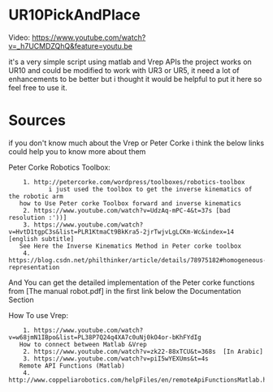 # UR10PickAndPlace
Video: https://www.youtube.com/watch?v=_h7UCMDZQhQ&feature=youtu.be
   
   it's a very simple script using matlab and Vrep APIs the project works on UR10 and could be 
   modified to work with UR3 or UR5, it need a lot of enhancements to be better but i thought it would be helpful
   to put it here so feel free to use it.
   
# Sources 
if you don't know much about the Vrep or Peter Corke
i think the below links could help you to know more about them

Peter Corke Robotics Toolbox:

        1. http://petercorke.com/wordpress/toolboxes/robotics-toolbox
               i just used the toolbox to get the inverse kinematics of the robotic arm
       how to Use Peter corke Toolbox forward and inverse kinematics
        2. https://www.youtube.com/watch?v=UdzAq-mPC-4&t=37s [bad resolution :'))]
        3. https://www.youtube.com/watch?v=HvtD1tgpC3s&list=PLR1KtmaCt9BkKra5-2jrTwjvLgLCKm-Wc&index=14 [english subtitle]
       See Here the Inverse Kinematics Method in Peter corke toolbox
        4. https://blog.csdn.net/philthinker/article/details/78975182#homogeneous-representation  
  And You can get the detailed implementation of the Peter corke functions 
  from [The manual robot.pdf] in the first link below the Documentation Section 

How To use Vrep:

        1. https://www.youtube.com/watch?v=w68jmN1IBpo&list=PL38P7Q24q4XA7c0uNj0kO4or-bKhFYdIg
       How to connect between Matlab &Vrep
        2. https://www.youtube.com/watch?v=zk22-88xTCU&t=368s  [In Arabic]
        3. https://www.youtube.com/watch?v=piI5wYEXUms&t=4s   
       Remote API Functions (Matlab)
        4. http://www.coppeliarobotics.com/helpFiles/en/remoteApiFunctionsMatlab.htm#simxSetJointForce
